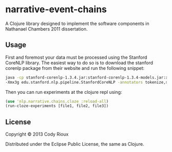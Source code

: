 # narrative-event-chains

A Clojure library designed to implement the software components in Nathanael Chambers 2011 dissertation.

## Usage

First and foremost your data must be processed using the Stanford CoreNLP library. The easiest
way to do so is to download the stanford corenlp package from their website and run the following
snippet:

```bash
java -cp stanford-corenlp-1.3.4.jar:stanford-corenlp-1.3.4-models.jar:xom.jar:joda-time.jar:jollyday.jar \
-Xmx3g edu.stanford.nlp.pipeline.StanfordCoreNLP -annotators tokenize,ssplit,pos,lemma,ner,parse,dcoref -file input.txt
```

Then you can run experiments at the clojure repl using:

```clojure
(use 'nlp.narrative.chains.cloze :reload-all)
(run-cloze-experiments [file1, file2, file3])
```

## License

Copyright © 2013 Cody Rioux

Distributed under the Eclipse Public License, the same as Clojure.
